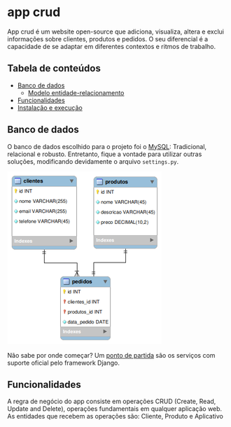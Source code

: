 # app crud 

App crud é um website open-source que adiciona, visualiza, altera e exclui informações sobre clientes, produtos e pedidos. O seu diferencial é a capacidade de se adaptar em diferentes contextos e ritmos de trabalho.

## Tabela de conteúdos
* [Banco de dados]()
  * [Modelo entidade-relacionamento]()
* [Funcionalidades]()
* [Instalação e execução]()

## Banco de dados 
O banco de dados escolhido para o projeto foi o [MySQL](https://www.mysql.com/): Tradicional, relacional e robusto. Entretanto, fique a vontade para utilizar outras soluções, modificando devidamente o arquivo `settings.py`.

![](docs/db_eer.png)

Não sabe por onde começar? Um [ponto de partida](https://docs.djangoproject.com/en/5.1/ref/databases/) são os serviços com suporte oficial pelo framework Django.

## Funcionalidades 
A regra de negócio do app consiste em operações CRUD (Create, Read, Update and Delete), operações fundamentais em qualquer aplicação web. As entidades que recebem as operações são: Cliente, Produto e Aplicativo

